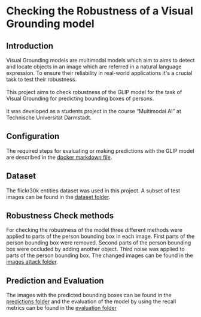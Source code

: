 # Checking the Robustness of a Visual Grounding model
## Introduction
Visual Grounding models are multimodal models which aim to aims to detect and locate objects in an image which are referred in a natural language expression. To ensure their reliability in real-world applications it's a crucial task to test their robustness.<br /><br />
This project aims to check robustness of the GLIP model for the task of Visual Grounding for predicting bounding boxes of persons.<br /><br />
It was developed as a students project in the course “Multimodal AI” at Technische Universität Darmstadt.
## Configuration
The required steps for evaluating or making predictions with the GLIP model are described in the [docker markdown file](docker/docker_workflow.md).
## Dataset
The flickr30k entities dataset was used in this project. A subset of test images can be found in the [dataset folder](10_DATASET).
## Robustness Check methods
For checking the robustness of the model three different methods were applied to parts of the person bounding box in each image. First parts of the person bounding box were removed. Second parts of the person bounding box were occluded by adding another object. Third noise was applied to parts of the person bounding box. The changed images can be found in the [images attack folder](IMAGES_ATTACK).
## Prediction and Evaluation
The images with the predicted bounding boxes can be found in the [predictions folder](PREDICTIONS_ATTACK) and the evaluation of the model by using the recall metrics can be found in the [evaluation folder](EVALUATION)
